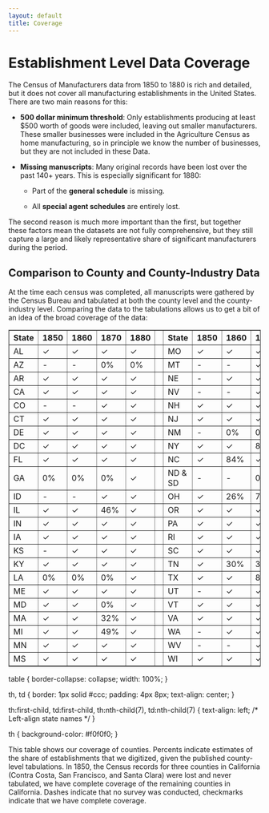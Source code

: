 ```yaml
---
layout: default
title: Coverage
---
```


# Establishment Level Data Coverage

The Census of Manufacturers data from 1850 to 1880 is rich and detailed, but it does not cover all manufacturing establishments in the United States. There are two main reasons for this:

- **500 dollar minimum threshold**: Only establishments producing at least $500 worth of goods were included, leaving out smaller manufacturers. These smaller businesses were included in the Agriculture Census as home manufacturing, so in principle we know the number of businesses, but they are not included in these Data.

- **Missing manuscripts**: Many original records have been lost over the past 140+ years. This is especially significant for 1880:
  
  - Part of the **general schedule** is missing.
  
  - All **special agent schedules** are entirely lost.

The second reason is much more important than the first, but together these factors mean the datasets are not fully comprehensive, but they still capture a large and likely representative share of significant manufacturers during the period.

## Comparison to County and County-Industry Data

At the time each census was completed, all manuscripts were gathered by the Census Bureau and tabulated at both the county level and the county-industry level. Comparing the data to the tabulations allows us to get a bit of an idea of the broad coverage of the data:
<table border="1" cellspacing="0" cellpadding="5">
  <thead>
    <tr>
      <th>State</th>
      <th>1850</th>
      <th>1860</th>
      <th>1870</th>
      <th>1880</th>
      <th></th>
      <th>State</th>
      <th>1850</th>
      <th>1860</th>
      <th>1870</th>
      <th>1880</th>
    </tr>
  </thead>
  <tbody>
    <tr>
      <td>AL</td><td>✓</td><td>✓</td><td>✓</td><td>✓</td>
      <td></td>
      <td>MO</td><td>✓</td><td>✓</td><td>✓</td><td>✓</td>
    </tr>
    <tr>
      <td>AZ</td><td>-</td><td>-</td><td>0%</td><td>0%</td>
      <td></td>
      <td>MT</td><td>-</td><td>-</td><td>✓</td><td>✓</td>
    </tr>
    <tr>
      <td>AR</td><td>✓</td><td>✓</td><td>✓</td><td>✓</td>
      <td></td>
      <td>NE</td><td>-</td><td>✓</td><td>✓</td><td>✓</td>
    </tr>
    <tr>
      <td>CA</td><td>✓</td><td>✓</td><td>✓</td><td>✓</td>
      <td></td>
      <td>NV</td><td>-</td><td>-</td><td>✓</td><td>✓</td>
    </tr>
    <tr>
      <td>CO</td><td>-</td><td>-</td><td>✓</td><td>✓</td>
      <td></td>
      <td>NH</td><td>✓</td><td>✓</td><td>✓</td><td>✓</td>
    </tr>
    <tr>
      <td>CT</td><td>✓</td><td>✓</td><td>✓</td><td>✓</td>
      <td></td>
      <td>NJ</td><td>✓</td><td>✓</td><td>✓</td><td>✓</td>
    </tr>
    <tr>
      <td>DE</td><td>✓</td><td>✓</td><td>✓</td><td>✓</td>
      <td></td>
      <td>NM</td><td>-</td><td>0%</td><td>0%</td><td>✓</td>
    </tr>
    <tr>
      <td>DC</td><td>✓</td><td>✓</td><td>✓</td><td>✓</td>
      <td></td>
      <td>NY</td><td>✓</td><td>✓</td><td>82%</td><td>99%</td>
    </tr>
    <tr>
      <td>FL</td><td>✓</td><td>✓</td><td>✓</td><td>✓</td>
      <td></td>
      <td>NC</td><td>✓</td><td>84%</td><td>✓</td><td>✓</td>
    </tr>
    <tr>
      <td>GA</td><td>0%</td><td>0%</td><td>0%</td><td>✓</td>
      <td></td>
      <td>ND & SD</td><td>-</td><td>-</td><td>0%</td><td>18%</td>
    </tr>
    <tr>
      <td>ID</td><td>-</td><td>-</td><td>✓</td><td>✓</td>
      <td></td>
      <td>OH</td><td>✓</td><td>26%</td><td>74%</td><td>68%</td>
    </tr>
    <tr>
      <td>IL</td><td>✓</td><td>✓</td><td>46%</td><td>✓</td>
      <td></td>
      <td>OR</td><td>✓</td><td>✓</td><td>✓</td><td>✓</td>
    </tr>
    <tr>
      <td>IN</td><td>✓</td><td>✓</td><td>✓</td><td>✓</td>
      <td></td>
      <td>PA</td><td>✓</td><td>✓</td><td>✓</td><td>✓</td>
    </tr>
    <tr>
      <td>IA</td><td>✓</td><td>✓</td><td>✓</td><td>✓</td>
      <td></td>
      <td>RI</td><td>✓</td><td>✓</td><td>✓</td><td>✓</td>
    </tr>
    <tr>
      <td>KS</td><td>-</td><td>✓</td><td>✓</td><td>✓</td>
      <td></td>
      <td>SC</td><td>✓</td><td>✓</td><td>✓</td><td>✓</td>
    </tr>
    <tr>
      <td>KY</td><td>✓</td><td>✓</td><td>✓</td><td>✓</td>
      <td></td>
      <td>TN</td><td>✓</td><td>30%</td><td>35%</td><td>✓</td>
    </tr>
    <tr>
      <td>LA</td><td>0%</td><td>0%</td><td>0%</td><td>✓</td>
      <td></td>
      <td>TX</td><td>✓</td><td>✓</td><td>85%</td><td>✓</td>
    </tr>
    <tr>
      <td>ME</td><td>✓</td><td>✓</td><td>✓</td><td>✓</td>
      <td></td>
      <td>UT</td><td>-</td><td>✓</td><td>✓</td><td>✓</td>
    </tr>
    <tr>
      <td>MD</td><td>✓</td><td>✓</td><td>0%</td><td>✓</td>
      <td></td>
      <td>VT</td><td>✓</td><td>✓</td><td>✓</td><td>✓</td>
    </tr>
    <tr>
      <td>MA</td><td>✓</td><td>✓</td><td>32%</td><td>✓</td>
      <td></td>
      <td>VA</td><td>✓</td><td>✓</td><td>✓</td><td>✓</td>
    </tr>
    <tr>
      <td>MI</td><td>✓</td><td>✓</td><td>49%</td><td>✓</td>
      <td></td>
      <td>WA</td><td>-</td><td>✓</td><td>✓</td><td>✓</td>
    </tr>
    <tr>
      <td>MN</td><td>✓</td><td>✓</td><td>✓</td><td>✓</td>
      <td></td>
      <td>WV</td><td>-</td><td>-</td><td>✓</td><td>✓</td>
    </tr>
    <tr>
      <td>MS</td><td>✓</td><td>✓</td><td>✓</td><td>✓</td>
      <td></td>
      <td>WI</td><td>✓</td><td>✓</td><td>✓</td><td>✓</td>
    </tr>
  </tbody>
</table>

table {
  border-collapse: collapse;
  width: 100%;
}

th, td {
  border: 1px solid #ccc;
  padding: 4px 8px;
  text-align: center;
}

th:first-child, td:first-child, th:nth-child(7), td:nth-child(7) {
  text-align: left; /* Left-align state names */
}

th {
  background-color: #f0f0f0;
}


This table shows our coverage of counties. Percents indicate estimates of the share of establishments that we digitized, given the published county-level tabulations. In 1850, the Census records for three counties in California (Contra Costa, San Francisco, and Santa Clara) were lost and never tabulated, we have complete coverage of the remaining counties in California. Dashes indicate that no survey was conducted, checkmarks indicate that we have complete coverage.



